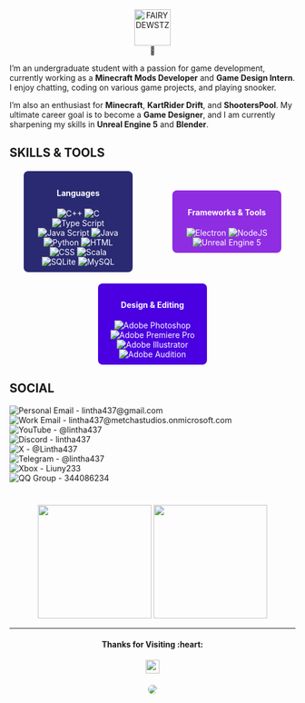 <div align="center"><img height="64px" alt="FAIRYDEWSTZ" src="https://img.shields.io/badge/-DEWSTZ-grey?style=for-the-badge&logo=refinedgithub&logoColor=white&label=FAIRY&labelColor=8E2DE2"></div>  
<div align="center">🌟</div>

I’m an undergraduate student with a passion for game development, currently working as a **Minecraft Mods Developer** and **Game Design Intern**. I enjoy chatting, coding on various game projects, and playing snooker.  

I’m also an enthusiast for **Minecraft**, **KartRider Drift**, and **ShootersPool**. My ultimate career goal is to become a **Game Designer**, and I am currently sharpening my skills in **Unreal Engine 5** and **Blender**.  



## **SKILLS & TOOLS**  

<div style="display: flex; justify-content: space-around; align-items: center; flex-wrap: wrap; text-align: center; gap: 20px; margin: 20px 0;">
  <div style="background: #2A2A72; border-radius: 8px; padding: 10px 20px; color: #fff; width: 30%;">
    <h4>Languages</h4>
    <img alt="C++" src="https://img.shields.io/badge/-C++-grey?style=for-the-badge&logo=cplusplus&logoColor=white&labelColor=8E2DE2">
    <img alt="C" src="https://img.shields.io/badge/-C-grey?style=for-the-badge&logo=c&logoColor=white&labelColor=8E2DE2">
    <img alt="Type Script" src="https://img.shields.io/badge/-Type Script-grey?style=for-the-badge&logo=typescript&logoColor=white&labelColor=8E2DE2">
    <img alt="Java Script" src="https://img.shields.io/badge/-Java Script-grey?style=for-the-badge&logo=javascript&logoColor=white&labelColor=8E2DE2">
    <img alt="Java" src="https://img.shields.io/badge/-Java-grey?style=for-the-badge&logo=coffeescript&logoColor=white&labelColor=8E2DE2">
    <img alt="Python" src="https://img.shields.io/badge/-Python-grey?style=for-the-badge&logo=python&logoColor=white&labelColor=8E2DE2">
    <img alt="HTML" src="https://img.shields.io/badge/-HTML-grey?style=for-the-badge&logo=html5&logoColor=white&labelColor=8E2DE2">
    <img alt="CSS" src="https://img.shields.io/badge/-CSS-grey?style=for-the-badge&logo=css3&logoColor=white&labelColor=8E2DE2">
    <img alt="Scala" src="https://img.shields.io/badge/-Scala-grey?style=for-the-badge&logo=scala&logoColor=white&labelColor=8E2DE2">
    <img alt="SQLite" src="https://img.shields.io/badge/-SQLite-grey?style=for-the-badge&logo=sqlite&logoColor=white&labelColor=8E2DE2">
    <img alt="MySQL" src="https://img.shields.io/badge/-MySQL-grey?style=for-the-badge&logo=mysql&logoColor=white&labelColor=8E2DE2">
  </div>
  <div style="background: #8E2DE2; border-radius: 8px; padding: 10px 20px; color: #fff; width: 30%;">
    <h4>Frameworks & Tools</h4>
    <img alt="Electron" src="https://img.shields.io/badge/-Electron-grey?style=for-the-badge&logo=electron&logoColor=white&labelColor=8E2DE2">
    <img alt="NodeJS" src="https://img.shields.io/badge/-NodeJS-grey?style=for-the-badge&logo=nodedotjs&logoColor=white&labelColor=8E2DE2">
    <img alt="Unreal Engine 5" src="https://img.shields.io/badge/-Unreal Engine 5-grey?style=for-the-badge&logo=unrealengine&logoColor=white&labelColor=8E2DE2">
  </div>
  <div style="background: #4A00E0; border-radius: 8px; padding: 10px 20px; color: #fff; width: 30%;">
    <h4>Design & Editing</h4>
    <img alt="Adobe Photoshop" src="https://img.shields.io/badge/-Adobe Photoshop-grey?style=for-the-badge&logo=adobephotoshop&logoColor=white&labelColor=8E2DE2">
    <img alt="Adobe Premiere Pro" src="https://img.shields.io/badge/-Adobe Premiere Pro-grey?style=for-the-badge&logo=adobepremierepro&logoColor=white&labelColor=8E2DE2">
    <img alt="Adobe Illustrator" src="https://img.shields.io/badge/-Adobe Illustrator-grey?style=for-the-badge&logo=adobeillustrator&logoColor=white&labelColor=8E2DE2">
    <img alt="Adobe Audition" src="https://img.shields.io/badge/-Adobe Audition-grey?style=for-the-badge&logo=adobeaudition&logoColor=white&labelColor=8E2DE2">
  </div>
</div>  



## **SOCIAL**  
![Personal Email - lintha437@gmail.com](https://img.shields.io/badge/-lintha437%40gmail.com-grey?style=for-the-badge&logo=gmail&logoColor=white&logoSize=100&label=Personal%20Email&labelColor=8E2DE2&link=mailto%3Alintha437%40gmail.com)  
![Work Email - lintha437@metchastudios.onmicrosoft.com](https://img.shields.io/badge/-lintha437%40metchastudios.onmicrosoft.com-grey?style=for-the-badge&logo=gmail&logoColor=white&logoSize=100&label=Work%20Email&labelColor=8E2DE2&link=mailto%3Alintha437%40metchastudios.onmicrosoft.com)  
![YouTube - @lintha437](https://img.shields.io/badge/-%40lintha437-grey?style=for-the-badge&logo=youtube&logoColor=white&logoSize=100&label=YouTube&labelColor=8E2DE2&link=https%3A%2F%2Fwww.youtube.com%2F%40lintha437)  
![Discord - lintha437](https://img.shields.io/badge/-lintha437-grey?style=for-the-badge&logo=discord&logoColor=white&logoSize=100&label=Discord&labelColor=8E2DE2)  
![X - @Lintha437](https://img.shields.io/badge/-%40Lintha437-grey?style=for-the-badge&logo=x&logoColor=white&label=X&labelColor=8E2DE2&link=https%3A%2F%2Fx.com%2FLintha437)  
![Telegram - @lintha437](https://img.shields.io/badge/-%40lintha437-grey?style=for-the-badge&logo=telegram&logoColor=white&label=Telegram&labelColor=8E2DE2&link=https%3A%2F%2Ft.me%2Flintha437)  
![Xbox - Liuny233](https://img.shields.io/badge/-Liuny233-grey?style=for-the-badge&logo=youtubegaming&logoColor=white&label=Xbox&labelColor=8E2DE2)  
![QQ Group - 344086234](https://img.shields.io/badge/-344086234-grey?style=for-the-badge&logo=tencentqq&logoColor=white&label=QQ%20Group&labelColor=8E2DE2&link=https%3A%2F%2Fqm.qq.com%2Fq%2FEXBovFw7Ha)  
  
# 
  
<div align="center">
  <img src="https://github-readme-stats.vercel.app/api/top-langs/?username=Lintha437&layout=donut&theme=radical&title_color=8E2DE2&text_color=fff" height="200px">
  <img src="https://github-readme-stats.vercel.app/api?username=Lintha437&show_icons=true&theme=radical&title_color=8E2DE2&text_color=fff&icon_color=8E2DE2" height="200px">
</div>  

  
---

<!--
<div align="center">
  <img src="https://komarev.com/ghpvc/?username=Lintha437&color=8E2DE2&style=for-the-badge" height="64">
</div>
-->



<div align="center">
  <h4>Thanks for Visiting :heart:</h4>
  <img src="https://profile-counter.glitch.me/Lintha437/count.svg" height="24">
</div>

<div align="center">
  <img src="https://imgur.com/rilHVxA.png" style="border-radius: 8px; margin-top: 20px; max-width: 100%;">
</div>





<!--
**Lintha437/lintha437** is a ✨ _special_ ✨ repository because its `README.md` (this file) appears on your GitHub profile.

Here are some ideas to get you started:

- 🔭 I’m currently working on ...
- 🌱 I’m currently learning ...
- 👯 I’m looking to collaborate on ...
- 🤔 I’m looking for help with ...
- 💬 Ask me about ...
- 📫 How to reach me: ...
- 😄 Pronouns: ...
- ⚡ Fun fact: ...
-->
